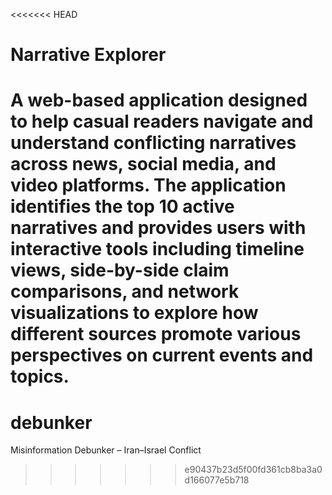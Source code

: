 <<<<<<< HEAD
# Narrative Explorer

A web-based application designed to help casual readers navigate and understand conflicting narratives across news, social media, and video platforms. The application identifies the top 10 active narratives and provides users with interactive tools including timeline views, side-by-side claim comparisons, and network visualizations to explore how different sources promote various perspectives on current events and topics. 
=======
# debunker
Misinformation Debunker – Iran–Israel Conflict
>>>>>>> e90437b23d5f00fd361cb8ba3a0d166077e5b718

